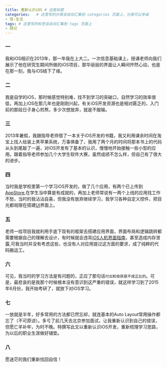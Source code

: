 ```yaml
---
title: 重新认识iOS # 这是标题
categories:   # 这里写的分类会自动汇集到 categories 页面上，分类可以多级
- 悟·生活
tags: # 这里写的标签会自动汇集到 tags 页面上
- 随记
---
```


### 一
我和iOS相识在2013年，那一年我在上大二。一次信息基础课上，授课老师向我们展示了他在研究生期间所做的iOS项目，那华丽丽的界面让人瞬间怦然心动，也是在那一刻，我与iOS结下了缘。

### 二
   我是自学的iOS，那时候感觉特别难，找不到学习的突破口，自然学习的效率很低，再加上iOS在那几年也是刚刚兴起，有关iOS开发资源也是相对匮乏的，入门前的那段日子身心煎熬，多少次想放弃，就是不服输。
  
### 三
2013年暑假，我跟指导老师借了一本关于iOS开发的书籍，我又利用课余时间在淘宝上找人给装上黑苹果系统，万事俱备了，我用了两个月的时间将那本书上的代码从头到尾敲了一遍，对iOS开发有了基本的认识，慢慢地开始接触一些小型的应用。跟着指导老师参加几个大学生软件大赛，虽然成绩不怎么样，但自己有了很大的进步。

### 四
 当时我是学校里第一个学习iOS开发的，做了几个应用，有两个已上传到[AppStore](https://itunes.apple.com/cn/app/he-bei-bei-fang-xue-yuan-yu/id931726608?mt=8),在学生当中算是有成就的，再加上老师常说有一两个上线的应用找工作不愁，当时的我沾沾自喜，但我没有放弃继续学习，我学习各种自定义控件，把目光都局限在搭建[UI](http://baike.baidu.com/link?url=Wbegv2CsOTAxtsVKO2WbqZAPjwaCXIE4Wv_O4n3TKqDmGQqXtzftYjmHYOwrCBVihATZ28WMe0-NMSHzlxO5bK)界面上。
 
### 五
 老师一给项目我就利用手底下现有的框架去搭建应用界面，界面布局和逻辑跳转都需要根据自己的理解去设计，有时候就会违背[iOS人机界面指南](http://developer.apple.com/library/ios/#documentation/UserExperience/Conceptual/MobileHIG/)，甚至造成内存泄露,可我当时并没有考虑这些，也没有人对应用提过这方面的要求，成了纯粹的代码搬运工。

### 六
 可见，我当时的学习方法是有问题的，正应了那句话`付出和收获是不成正比的`。可是，最悲哀的是我那个时候根本没有意识到这严重的错误，就这样学习到了2015年6月份，我开始考研了，就放下对iOS学习。
 
### 七
一放就是半年，好多常用的方法都已然忘却，就连基本的Auto Layout常用操作都忘了（不可原谅）。多亏了前几天去北京参加面试，让我重新认识到自己的错误，但愿亡羊补牢，为时不晚。特撰写此文以重新认识iOS开发，重新梳理学习思路，为以后的职业生涯做好铺垫。
  
### 八
愿迷茫的我们重新找回自信！

